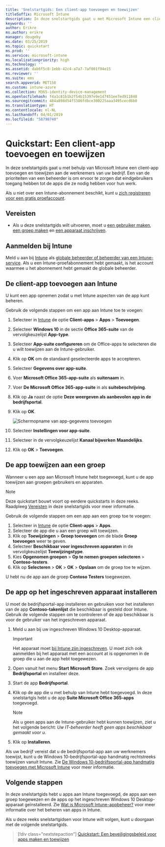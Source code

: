 ```yaml
---
title: 'Snelstartgids: Een client-app toevoegen en toewijzen'
titleSuffix: Microsoft Intune
description: In deze snelstartgids gaat u met Microsoft Intune een client-app toevoegen en toewijzen.
keywords: ''
author: Erikre
ms.author: erikre
manager: dougeby
ms.date: 03/25/2019
ms.topic: quickstart
ms.prod: ''
ms.service: microsoft-intune
ms.localizationpriority: high
ms.technology: ''
ms.assetid: dab6f5c8-1ebb-42c4-a7a7-7af001f94e15
ms.reviewer: ''
ms.suite: ems
search.appverid: MET150
ms.custom: intune-azure
ms.collection: M365-identity-device-management
ms.openlocfilehash: f4a1c81b1b2f54b15397e9e1d7451ee7ed911848
ms.sourcegitcommit: 484a898d54f5386fdbce300225aaa3495cecd6b0
ms.translationtype: HT
ms.contentlocale: nl-NL
ms.lasthandoff: 04/01/2019
ms.locfileid: "58798740"
---
```

# <a name="quickstart-add-and-assign-a-client-app"></a>Quickstart: Een client-app toevoegen en toewijzen

In deze snelstartgids gaat u met behulp van Microsoft Intune een client-app toevoegen en toewijzen aan de werknemers van uw bedrijf. Een van de prioriteiten van een beheerder is om ervoor te zorgen dat eindgebruikers toegang hebben tot de apps die ze nodig hebben voor hun werk. 

Als u niet over een Intune-abonnement beschikt, kunt u [zich registreren voor een gratis proefaccount](free-trial-sign-up.md).

## <a name="prerequisites"></a>Vereisten

- Als u deze snelstartgids wilt uitvoeren, moet u [een gebruiker maken](quickstart-create-user.md), [een groep maken](quickstart-create-group.md) en [een apparaat inschrijven](quickstart-setup-auto-enrollment.md).

## <a name="sign-in-to-intune"></a>Aanmelden bij Intune

Meld u aan bij [Intune](https://aka.ms/intuneportal) als [globale beheerder of beheerder van een Intune-service](users-add.md#types-of-administrators). Als u een Intune-proefabonnement hebt gemaakt, is het account waarmee u het abonnement hebt gemaakt de globale beheerder.

## <a name="add-the-client-app-to-intune"></a>De client-app toevoegen aan Intune

U kunt een app opnemen zodat u met Intune aspecten van de app kunt beheren. 

Gebruik de volgende stappen om een app aan Intune toe te voegen:

1. Selecteer in [Intune](https://aka.ms/intuneportal) de optie **Client-apps** > **Apps** > **Toevoegen**. 
2. Selecteer **Windows 10** in de sectie **Office 365-suite** van de vervolgkeuzelijst **App-type**.
3. Selecteer **App-suite configureren** om de Office-apps te selecteren die u wilt toewijzen aan de Intune-gebruiker.
4. Klik op **OK** om de standaard geselecteerde apps te accepteren.
5. Selecteer **Gegevens over app-suite**.
6. Voer **Microsoft Office 365-app-suite** als **suitenaam** in.
7. Voer **De Microsoft Office 365-app-suite** in als **suitebeschrijving**.
8. Klik op **Ja** naast de optie **Deze weergeven als aanbevolen app in de bedrijfsportal**.
9. Klik op **OK**.

    ![Schermopname van app-gegevens toevoegen](media/quickstart-add-assign-app/quickstart-add-assign-app-01.png)

8. Selecteer **Instellingen voor app-suite**.
9. Selecteer in de vervolgkeuzelijst **Kanaal bijwerken** **Maandelijks**.
10. Klik op **OK** > **Toevoegen**.

## <a name="assign-the-app-to-a-group"></a>De app toewijzen aan een groep

Wanneer u een app aan Microsoft Intune hebt toegevoegd, kunt u de app toewijzen aan groepen gebruikers en apparaten.

> [!NOTE]
> Deze quickstart bouwt voort op eerdere quickstarts in deze reeks. Raadpleeg [Vereisten](quickstart-add-assign-app.md#prerequisites) in deze snelstartgids voor meer informatie.

Gebruik de volgende stappen om een app aan een groep toe te voegen:
1. Selecteer in [Intune](https://aka.ms/intuneportal) de optie **Client-apps** > **Apps**. 
2. Selecteer de app die u aan een groep wilt toewijzen.   
3. Klik op **Toewijzingen** > **Groep toevoegen** om de blade **Groep toevoegen** weer te geven.
4. Selecteer **Beschikbaar voor ingeschreven apparaten** in de vervolgkeuzelijst **Toewijzingstype**. 
5. Kies **Opgenomen groepen** > **Op te nemen groepen selecteren** > **Contoso-testers**.
6. Klik op **Selecteren** > **OK** > **OK** > **Opslaan** om de groep toe te wijzen.

U hebt nu de app aan de groep **Contoso Testers** toegewezen.

## <a name="install-the-app-on-the-enrolled-device"></a>De app op het ingeschreven apparaat installeren

U moet de bedrijfsportal-app installeren en gebruiken voor het installeren van de app **Contoso-takenlijst** die beschikbaar is gesteld door Intune. Gebruik de volgende stappen om te controleren of de app beschikbaar is voor de gebruiker van het ingeschreven apparaat.

1. Meld u aan bij uw ingeschreven Windows 10 Desktop-apparaat.

    > [!IMPORTANT]
    > Het apparaat moet [bij Intune zijn ingeschreven](quickstart-enroll-windows-device.md). U moet zich ook aanmelden bij het apparaat met een account at is opgenomen in de groep die u aan de app hebt toegewezen.

2. Open vanuit het menu **Start** **Microsoft Store**. Zoek vervolgens de app **Bedrijfsportal** en installeer deze.
3. Start de app **Bedrijfsportal**.
4. Klik op de app die u met behulp van Intune hebt toegevoegd. In deze snelstartgis hebt u de app **Suite Microsoft Office 365-apps** toegevoegd.

    > [!NOTE]
    > Als u geen apps aan de Intune-gebruiker hebt kunnen toewijzen, ziet u het volgende bericht: *Uw IT-beheerder heeft geen apps beschikbaar gemaakt voor u.*

5. Klik op **Installeren**.

Als uw bedrijf vereist dat u de bedrijfsportal-app aan uw werknemers toewijst, kunt u de Windows 10-bedrijfsportal-app handmatig rechtstreeks toewijzen vanuit Intune. Zie [De Windows 10-bedrijfsportal-app handmatig toevoegen met Microsoft Intune](store-apps-company-portal-app.md) voor meer informatie.

## <a name="next-steps"></a>Volgende stappen

In deze snelstartgids hebt u apps aan Intune toegevoegd, de apps aan een groep toegewezen en de apps op het ingeschreven Windows 10 Desktop-apparaat geïnstalleerd. Zie [Wat is Microsoft Intune-appbeheer?](app-management.md) voor meer informatie over het beheren van apps in Intune.

Als u deze reeks snelstartgidsen voor Intune wilt volgen, kunt u doorgaan met de volgende snelstartgids.

> [!div class="nextstepaction"]
> [Quickstart: Een beveiligingsbeleid voor apps maken en toewijzen](quickstart-create-assign-app-policy.md)
